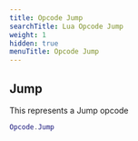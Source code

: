 ```yaml
---
title: Opcode Jump
searchTitle: Lua Opcode Jump
weight: 1
hidden: true
menuTitle: Opcode Jump
---
```

## Jump

This represents a Jump opcode
```lua
Opcode.Jump
```